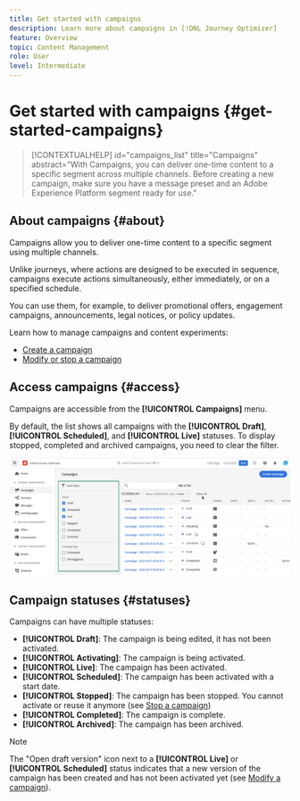 ```yaml
---
title: Get started with campaigns
description: Learn more about campaigns in [!DNL Journey Optimizer]
feature: Overview
topic: Content Management
role: User
level: Intermediate
---
```


# Get started with campaigns {#get-started-campaigns}

>[!CONTEXTUALHELP]
>id="campaigns_list"
>title="Campaigns"
>abstract="With Campaigns, you can deliver one-time content to a specific segment across multiple channels. Before creating a new campaign, make sure you have a message preset and an Adobe Experience Platform segment ready for use."

## About campaigns {#about}

Campaigns allow you to deliver one-time content to a specific segment using multiple channels.

Unlike journeys, where actions are designed to be executed in sequence, campaigns execute actions simultaneously, either immediately, or on a specified schedule.

You can use them, for example, to deliver promotional offers, engagement campaigns, announcements, legal notices, or policy updates.

<!--Additionally, campaigns' content experiment feature allows you to test multiple variables of a delivery on populations samples, in order to define which treatment has the biggest impact on the targeted population.-->

Learn how to manage campaigns and content experiments:
* [Create a campaign](create-campaign.md)
* [Modify or stop a campaign](modify-stop-campaign.md)
<!--* [Create a content experiment](content-experiment.md)-->

## Access campaigns {#access}

Campaigns are accessible from the **[!UICONTROL Campaigns]** menu.

By default, the list shows all campaigns with the **[!UICONTROL Draft]**, **[!UICONTROL Scheduled]**, and **[!UICONTROL Live]** statuses. To display stopped, completed and archived campaigns, you need to clear the filter.

![](assets/create-campaign-list.png)

## Campaign statuses {#statuses}

Campaigns can have multiple statuses:

* **[!UICONTROL Draft]**: The campaign is being edited, it has not been activated.
* **[!UICONTROL Activating]**: The campaign is being activated.
* **[!UICONTROL Live]**: The campaign has been activated.
* **[!UICONTROL Scheduled]**: The campaign has been activated with a start date.
* **[!UICONTROL Stopped]**: The campaign has been stopped. You cannot activate or reuse it anymore (see [Stop a campaign](modify-stop-campaign.md#stop))
* **[!UICONTROL Completed]**: The campaign is complete.
* **[!UICONTROL Archived]**: The campaign has been archived.

>[!NOTE]
>
>The "Open draft version" icon next to a **[!UICONTROL Live]** or **[!UICONTROL Scheduled]** status indicates that a new version of the campaign has been created and has not been activated yet (see [Modify a campaign](modify-stop-campaign.md#modify)).
